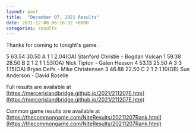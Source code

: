 ```yaml
---
layout: post
title:  "December 07, 2021 Results"
date: 2021-12-08 06:16:32 +0000
categories: results
---
```

Thanks for coming to tonight's game.

5   63.54   30.50  A   1                 1                2.04(OA) Stanford Christie - Bogdan Vulcan
1   59.38   28.50  B   2     1           2     1          1.53(OA) Nick Tipton - Galen Hesson
4   53.13   25.50  A   3                 3                1.15(OA) Bryan Delfs - Mike Christensen
3   46.88   22.50  C         2     1           2          1.10(OB) Sue Anderson - David Roselle

Full results are available at [https://mercerislandbridge.github.io/2021/211207E.htm](https://mercerislandbridge.github.io/2021/211207E.htm)

Common game results are available at [https://thecommongame.com/NiteResults/20211207Rank.html](https://thecommongame.com/NiteResults/20211207Rank.html)
